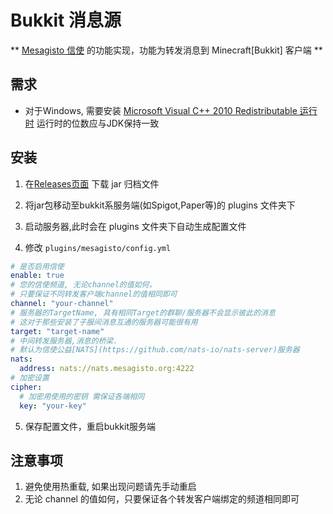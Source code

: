 # Bukkit 消息源

** [Mesagisto 信使](https://github.com/MeowCat-Studio/mesagisto) 的功能实现，功能为转发消息到 Minecraft[Bukkit] 客户端 **

## 需求

- 对于Windows, 需要安装 [Microsoft Visual C++ 2010 Redistributable 运行时](https://www.microsoft.com/en-us/download/details.aspx?id=26999) 运行时的位数应与JDK保持一致

## 安装

1. 在[Releases页面](https://github.com/MeowCat-Studio/bukkit-message-source/releases) 下载 jar 归档文件

2. 将jar包移动至bukkit系服务端(如Spigot,Paper等)的 plugins 文件夹下

3. 启动服务器,此时会在 plugins 文件夹下自动生成配置文件

4. 修改 `plugins/mesagisto/config.yml`
  ```yaml
  # 是否启用信使
  enable: true
  # 您的信使频道, 无论channel的值如何，
  # 只要保证不同转发客户端channel的值相同即可
  channel: "your-channel"
  # 服务器的TargetName, 具有相同Target的群聊/服务器不会显示彼此的消息
  # 这对于那些安装了子服间消息互通的服务器可能很有用
  target: "target-name"
  # 中间转发服务器,消息的桥梁.
  # 默认为信使公益[NATS](https://github.com/nats-io/nats-server)服务器
  nats:
    address: nats://nats.mesagisto.org:4222
  # 加密设置
  cipher:
    # 加密用使用的密钥 需保证各端相同
    key: "your-key"
  ```

5. 保存配置文件，重启bukkit服务端

## 注意事项

1. 避免使用热重载, 如果出现问题请先手动重启
2. 无论 channel 的值如何，只要保证各个转发客户端绑定的频道相同即可
